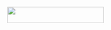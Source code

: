 <p align="center"><a href="https://heroku.com/deploy?template=https://github.com/Sathishzus/CinderellaProBot"> <img src="https://img.shields.io/badge/Deploy%20To%20Heroku-purple?style=for-the-badge&logo=heroku" width="220" height="38.45"/></a></p>
